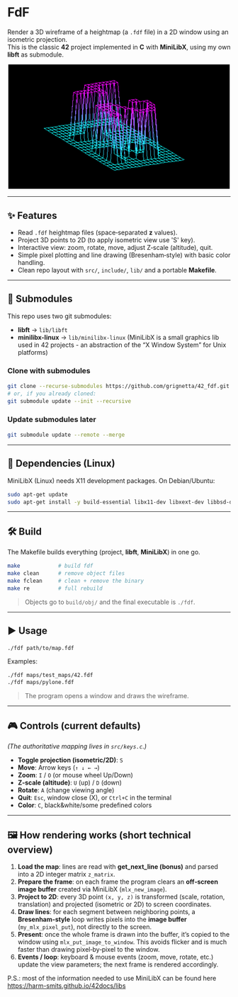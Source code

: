 # FdF

Render a 3D wireframe of a heightmap (a `.fdf` file) in a 2D window using an isometric projection.  
This is the classic **42** project implemented in **C** with **MiniLibX**, using my own **libft** as submodule.

<p align="center">
  <a href="assets/preview@2x.png">
    <img src="assets/preview@2x.png" width="500" alt="FdF preview (2x)">
  </a>
</p>

---

## ✨ Features

- Read `.fdf` heightmap files (space‑separated **z** values).
- Project 3D points to 2D (to apply isometric view use 'S' key).
- Interactive view: zoom, rotate, move, adjust Z‑scale (altitude), quit.
- Simple pixel plotting and line drawing (Bresenham‑style) with basic color handling.
- Clean repo layout with `src/`, `include/`, `lib/` and a portable **Makefile**.

---

## 🔌 Submodules

This repo uses two git submodules:

- **libft** → `lib/libft` 
- **minilibx-linux** → `lib/minilibx-linux` (MiniLibX is a small graphics lib used in 42 projects - an abstraction of the “X Window System” for Unix platforms)

### Clone with submodules

```bash
git clone --recurse-submodules https://github.com/grignetta/42_fdf.git fdf
# or, if you already cloned:
git submodule update --init --recursive
```

### Update submodules later

```bash
git submodule update --remote --merge
```

---

## 🧱 Dependencies (Linux)

MiniLibX (Linux) needs X11 development packages. On Debian/Ubuntu:

```bash
sudo apt-get update
sudo apt-get install -y build-essential libx11-dev libxext-dev libbsd-dev
```

---

## 🛠️ Build

The Makefile builds everything (project, **libft**, **MiniLibX**) in one go.

```bash
make            # build fdf
make clean      # remove object files
make fclean     # clean + remove the binary
make re         # full rebuild
```

> Objects go to `build/obj/` and the final executable is `./fdf`.

---

## ▶️ Usage

```
./fdf path/to/map.fdf
```
Examples:
```bash
./fdf maps/test_maps/42.fdf
./fdf maps/pylone.fdf
```

> The program opens a window and draws the wireframe.

---

## 🎮 Controls (current defaults)

*(The authoritative mapping lives in `src/keys.c`.)*

- **Toggle projection (isometric/2D)**: `S`
- **Move**: Arrow keys (`↑ ↓ ← →`)
- **Zoom**: `I` / `O` (or mouse wheel Up/Down)
- **Z‑scale (altitude)**: `U` (up) / `D` (down)
- **Rotate**: `A` (change viewing angle)
- **Quit**: `Esc`, window close (X), or `Ctrl+C` in the terminal
- **Color**: `C`, black&white/some predefined colors

---

## 🖼️ How rendering works (short technical overview)

1. **Load the map**: lines are read with **get_next_line (bonus)** and parsed into a 2D integer matrix `z_matrix`.
2. **Prepare the frame**: on each frame the program clears an **off‑screen image buffer** created via MiniLibX (`mlx_new_image`).
3. **Project to 2D**: every 3D point `(x, y, z)` is transformed (scale, rotation, translation) and projected (isometric or 2D) to screen coordinates.
4. **Draw lines**: for each segment between neighboring points, a **Bresenham‑style** loop writes pixels into the **image buffer** (`my_mlx_pixel_put`), not directly to the screen.
5. **Present**: once the whole frame is drawn into the buffer, it’s copied to the window using `mlx_put_image_to_window`. This avoids flicker and is much faster than drawing pixel‑by‑pixel to the window.
6. **Events / loop**: keyboard & mouse events (zoom, move, rotate, etc.) update the view parameters; the next frame is rendered accordingly.

P.S.: most of the information needed to use MiniLibX can be found here https://harm-smits.github.io/42docs/libs
